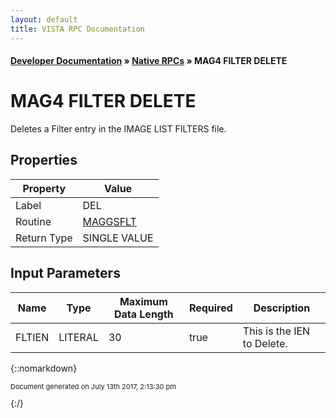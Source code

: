 ```yaml
---
layout: default
title: VISTA RPC Documentation
---
```


#### [Developer Documentation](../index) &#187; [Native RPCs](TableOfContents) &#187; MAG4 FILTER DELETE<br/>
# MAG4 FILTER DELETE

Deletes a Filter entry in the IMAGE LIST FILTERS file.

## Properties

Property | Value
--- | ---
Label | DEL
Routine | [MAGGSFLT](http://code.osehra.org/dox/Routine_MAGGSFLT_source.html)
Return Type | SINGLE VALUE


## Input Parameters

Name | Type | Maximum Data Length | Required | Description
--- | --- | --- | --- | ---
FLTIEN | LITERAL | 30 | true | This is the IEN to Delete.



{::nomarkdown} <br/><p style="font-size: 11px">Document generated on July 13th 2017, 2:13:30 pm</p>{:/}